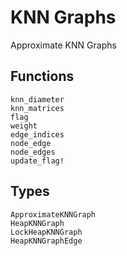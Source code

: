 # KNN Graphs
Approximate KNN Graphs

## Functions

```@docs
knn_diameter
knn_matrices
flag
weight
edge_indices
node_edge
node_edges
update_flag!
```

## Types

```@docs
ApproximateKNNGraph
HeapKNNGraph
LockHeapKNNGraph
HeapKNNGraphEdge
```
